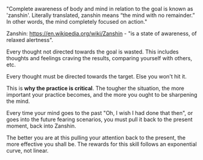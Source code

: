 "Complete awareness of body and mind in relation to the goal is known as 'zanshin'. Literally translated, zanshin means “the mind with no remainder.” In other words, the mind completely focused on action."

Zanshin: https://en.wikipedia.org/wiki/Zanshin - "is a state of awareness, of relaxed alertness".

Every thought not directed towards the goal is wasted. This includes thoughts and feelings craving the results, comparing yourself with others, etc.

Every thought must be directed towards the target. Else you won't hit it.

This is **why the practice is critical**. The tougher the situation, the more important your practice becomes, and the more you ought to be sharpening the mind.

Every time your mind goes to the past "Oh, I wish I had done that then", or goes into the future fearing scenarios, you must pull it back to the present moment, back into Zanshin.

The better you are at this pulling your attention back to the present, the more effective you shall be. The rewards for this skill follows an exponential curve, not linear.

